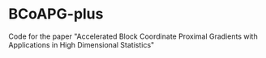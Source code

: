 # BCoAPG-plus
Code for the paper "Accelerated Block Coordinate Proximal Gradients with Applications in High Dimensional Statistics"
